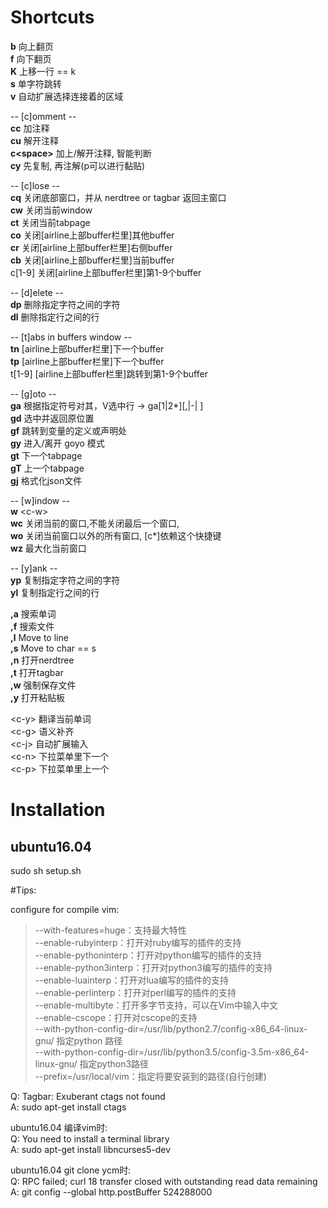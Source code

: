 
# Shortcuts  

**b** 向上翻页  
**f** 向下翻页  
**K** 上移一行 == k  
**s** 单字符跳转  
**v** 自动扩展选择连接着的区域  

-- [c]omment --  
**cc** 加注释  
**cu** 解开注释  
**c\<space\>** 加上/解开注释, 智能判断  
**cy** 先复制, 再注解(p可以进行黏贴)  

-- [c]lose --  
**cq** 关闭底部窗口，并从 nerdtree or tagbar 返回主窗口  
**cw** 关闭当前window  
**ct** 关闭当前tabpage  
**co** 关闭[airline上部buffer栏里]其他buffer  
**cr** 关闭[airline上部buffer栏里]右侧buffer  
**cb** 关闭[airline上部buffer栏里]当前buffer  
c[1-9] 关闭[airline上部buffer栏里]第1-9个buffer  

-- [d]elete --  
**dp** 删除指定字符之间的字符  
**dl** 删除指定行之间的行  

-- [t]abs in buffers window --  
**tn** [airline上部buffer栏里]下一个buffer  
**tp** [airline上部buffer栏里]下一个buffer  
t[1-9] [airline上部buffer栏里]跳转到第1-9个buffer  

-- [g]oto --  
**ga** 根据指定符号对其，V选中行 -> ga[1|2\*][,|-| ]  
**gd** 选中并返回原位置  
**gf** 跳转到变量的定义或声明处  
**gy** 进入/离开 goyo 模式  
**gt** 下一个tabpage  
**gT** 上一个tabpage  
**gj** 格式化json文件  

-- [w]indow --  
**w** \<c-w\>  
**wc** 关闭当前的窗口,不能关闭最后一个窗口,   
**wo** 关闭当前窗口以外的所有窗口, [c*]依赖这个快捷键  
**wz** 最大化当前窗口  

-- [y]ank --  
**yp** 复制指定字符之间的字符  
**yl** 复制指定行之间的行  

**,a** 搜索单词  
**,f** 搜索文件  
**,l** Move to line  
**,s** Move to char == s  
**,n** 打开nerdtree  
**,t** 打开tagbar  
**,w** 强制保存文件  
**,y** 打开粘贴板  

\<c-y\> 翻译当前单词  
\<c-g\> 语义补齐  
\<c-j\> 自动扩展输入  
\<c-n\> 下拉菜单里下一个  
\<c-p\> 下拉菜单里上一个  

# Installation   

## ubuntu16.04  
sudo sh setup.sh  

#Tips:  

configure for compile vim:  

> --with-features=huge：支持最大特性  
> --enable-rubyinterp：打开对ruby编写的插件的支持  
> --enable-pythoninterp：打开对python编写的插件的支持  
> --enable-python3interp：打开对python3编写的插件的支持  
> --enable-luainterp：打开对lua编写的插件的支持  
> --enable-perlinterp：打开对perl编写的插件的支持  
> --enable-multibyte：打开多字节支持，可以在Vim中输入中文  
> --enable-cscope：打开对cscope的支持  
> --with-python-config-dir=/usr/lib/python2.7/config-x86_64-linux-gnu/ 指定python 路径  
> --with-python-config-dir=/usr/lib/python3.5/config-3.5m-x86_64-linux-gnu/ 指定python3路径  
> --prefix=/usr/local/vim：指定将要安装到的路径(自行创建)  

Q: Tagbar: Exuberant ctags not found  
A: sudo apt-get install ctags  

ubuntu16.04 编译vim时:  
Q: You need to install a terminal library  
A: sudo apt-get install libncurses5-dev  

ubuntu16.04 git clone ycm时:  
Q: RPC failed; curl 18 transfer closed with outstanding read data remaining  
A: git config --global http.postBuffer 524288000  


